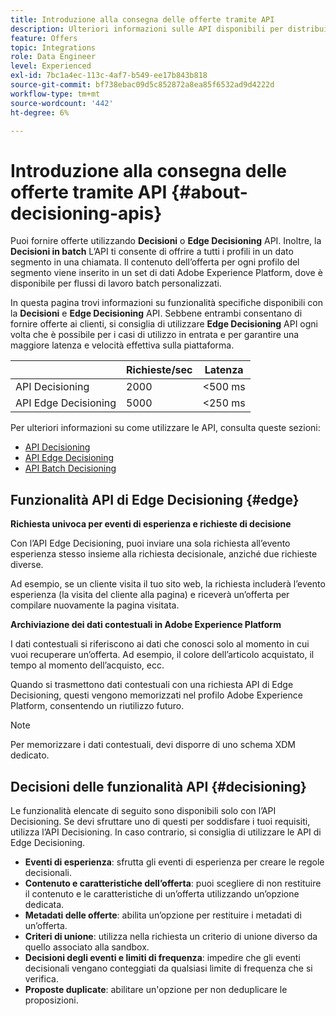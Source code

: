 ```yaml
---
title: Introduzione alla consegna delle offerte tramite API
description: Ulteriori informazioni sulle API disponibili per distribuire offerte personalizzate.
feature: Offers
topic: Integrations
role: Data Engineer
level: Experienced
exl-id: 7bc1a4ec-113c-4af7-b549-ee17b843b818
source-git-commit: bf738ebac09d5c852872a8ea85f6532ad9d4222d
workflow-type: tm+mt
source-wordcount: '442'
ht-degree: 6%

---
```


# Introduzione alla consegna delle offerte tramite API {#about-decisioning-apis}

Puoi fornire offerte utilizzando **Decisioni** o **Edge Decisioning** API. Inoltre, la **Decisioni in batch** L’API ti consente di offrire a tutti i profili in un dato segmento in una chiamata. Il contenuto dell’offerta per ogni profilo del segmento viene inserito in un set di dati Adobe Experience Platform, dove è disponibile per flussi di lavoro batch personalizzati.

In questa pagina trovi informazioni su funzionalità specifiche disponibili con la **Decisioni** e **Edge Decisioning** API. Sebbene entrambi consentano di fornire offerte ai clienti, si consiglia di utilizzare **Edge Decisioning** API ogni volta che è possibile per i casi di utilizzo in entrata e per garantire una maggiore latenza e velocità effettiva sulla piattaforma.

|  | Richieste/sec | Latenza |
|---|---|---|
| API Decisioning | 2000 | &lt;500 ms |
| API Edge Decisioning | 5000 | &lt;250 ms |

Per ulteriori informazioni su come utilizzare le API, consulta queste sezioni:
* [API Decisioning](decisioning-api.md)
* [API Edge Decisioning](edge-decisioning-api.md)
* [API Batch Decisioning](batch-decisioning-api.md)

## Funzionalità API di Edge Decisioning {#edge}

**Richiesta univoca per eventi di esperienza e richieste di decisione**

Con l’API Edge Decisioning, puoi inviare una sola richiesta all’evento esperienza stesso insieme alla richiesta decisionale, anziché due richieste diverse.

Ad esempio, se un cliente visita il tuo sito web, la richiesta includerà l’evento esperienza (la visita del cliente alla pagina) e riceverà un’offerta per compilare nuovamente la pagina visitata.

**Archiviazione dei dati contestuali in Adobe Experience Platform**

I dati contestuali si riferiscono ai dati che conosci solo al momento in cui vuoi recuperare un’offerta. Ad esempio, il colore dell’articolo acquistato, il tempo al momento dell’acquisto, ecc.

Quando si trasmettono dati contestuali con una richiesta API di Edge Decisioning, questi vengono memorizzati nel profilo Adobe Experience Platform, consentendo un riutilizzo futuro.

>[!NOTE]
>
>Per memorizzare i dati contestuali, devi disporre di uno schema XDM dedicato.

## Decisioni delle funzionalità API {#decisioning}

Le funzionalità elencate di seguito sono disponibili solo con l’API Decisioning. Se devi sfruttare uno di questi per soddisfare i tuoi requisiti, utilizza l’API Decisioning. In caso contrario, si consiglia di utilizzare le API di Edge Decisioning.

* **Eventi di esperienza**: sfrutta gli eventi di esperienza per creare le regole decisionali.
* **Contenuto e caratteristiche dell’offerta**: puoi scegliere di non restituire il contenuto e le caratteristiche di un’offerta utilizzando un’opzione dedicata.
* **Metadati delle offerte**: abilita un’opzione per restituire i metadati di un’offerta.
* **Criteri di unione**: utilizza nella richiesta un criterio di unione diverso da quello associato alla sandbox.
* **Decisioni degli eventi e limiti di frequenza**: impedire che gli eventi decisionali vengano conteggiati da qualsiasi limite di frequenza che si verifica.
* **Proposte duplicate**: abilitare un&#39;opzione per non deduplicare le proposizioni.

